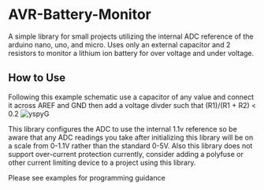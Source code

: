 # AVR-Battery-Monitor
A simple library for small projects utilizing the internal ADC reference of the arduino nano, uno, and micro. Uses only an external capacitor and 2 resistors to monitor a lithium ion battery for over voltage and under voltage.

## How to Use
Following this example schematic use a capacitor of any value and connect it across AREF and GND then add a voltage divder such that (R1)/(R1 + R2) < 0.2 
![yspyG](https://github.com/yspyG/AVR-Battery-Monitor/blob/master/etc/schematic.png?raw=true "yspyG")

This library configures the ADC to use the internal 1.1v reference so be aware that any ADC readings you take after initializing this library will be on a scale from 0-1.1V rather than the standard 0-5V. Also this library does not support over-current protection currently, consider adding a polyfuse or other current limiting device to a project using this library. 

Please see examples for programming guidance
